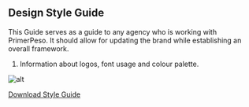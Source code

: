 ## Design Style Guide

This Guide serves as a guide to any agency who is working with PrimerPeso. It should allow for updating the brand while establishing an overall framework.

1. Information about logos, font usage and colour palette.


 ![alt](http://cl.ly/YEIv/StyleGuide.png)

[Download Style Guide](http://cl.ly/YEIv/StyleGuide.png)
